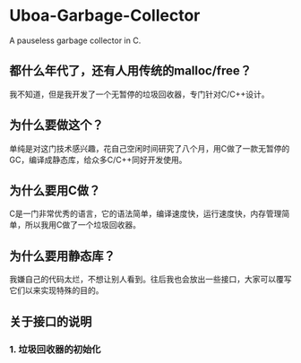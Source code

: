 # Uboa-Garbage-Collector
A pauseless garbage collector in C.

## 都什么年代了，还有人用传统的malloc/free？
我不知道，但是我开发了一个无暂停的垃圾回收器，专门针对C/C++设计。

## 为什么要做这个？
单纯是对这门技术感兴趣，花自己空闲时间研究了八个月，用C做了一款无暂停的GC，编译成静态库，给众多C/C++同好开发使用。

## 为什么要用C做？
C是一门非常优秀的语言，它的语法简单，编译速度快，运行速度快，内存管理简单，所以我用C做了一个垃圾回收器。

## 为什么要用静态库？
我嫌自己的代码太烂，不想让别人看到。往后我也会放出一些接口，大家可以覆写它们以来实现特殊的目的。

## 关于接口的说明
### 1. 垃圾回收器的初始化

